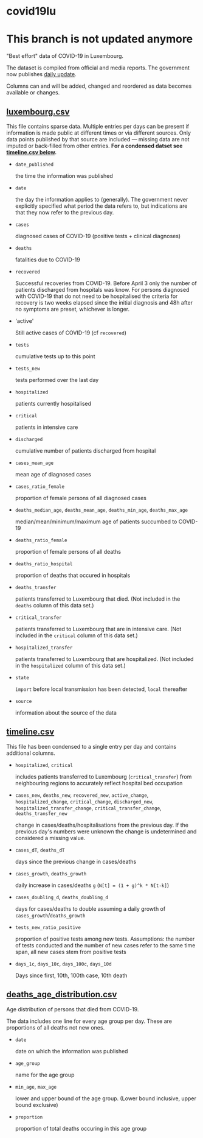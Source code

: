 # covid19lu

# This branch is not updated anymore

"Best effort" data of COVID-19 in Luxembourg.

The dataset is compiled from official and media reports. The government now publishes [daily update](https://coronavirus.gouvernement.lu/en.html).

Columns can and will be added, changed and reordered as data becomes available or changes.


## [luxembourg.csv](luxembourg.csv)

This file contains sparse data. Multiple entries per days can be present if information is made public at different times or via different sources. Only data points published by that source are included — missing data are not imputed or back-filled from other entries. **For a condensed datset see [timeline.csv below](#timelinecsv).**

- `date_published`

  the time the information was published
  
- `date`

  the day the information applies to (generally). The government never explicitly specified what period the data refers to, but indications are that they now refer to the previous day.

- `cases`

  diagnosed cases of COVID-19 (positive tests + clinical diagnoses)

- `deaths`

  fatalities due to COVID-19

- `recovered`

  Successful recoveries from COVID-19. Before April 3 only the number of patients discharged from hospitals was know. For persons diagnosed with COVID-19 that do not need to be hospitalised the criteria for recovery is two weeks elapsed since the initial diagnosis and 48h after no symptoms are preset, whichever is longer.

- 'active'

  Still active cases of COVID-19 (cf `recovered`)

- `tests`

  cumulative tests up to this point

- `tests_new`

  tests performed over the last day

- `hospitalized`

  patients currently hospitalised

- `critical`

  patients in intensive care

- `discharged`

  cumulative number of patients discharged from hospital

- `cases_mean_age`

  mean age of diagnosed cases

- `cases_ratio_female`

  proportion of female persons of all diagnosed cases

- `deaths_median_age`,  `deaths_mean_age`, `deaths_min_age`, `deaths_max_age`

  median/mean/minimum/maximum age of patients succumbed to COVID-19

- `deaths_ratio_female`

  proportion of female persons of all deaths

- `deaths_ratio_hospital`

  proportion of deaths that occured in hospitals

- `deaths_transfer`

  patients transferred to Luxembourg that died. (Not included in the `deaths` column of this data set.)

- `critical_transfer`

  patients transferred to Luxembourg that are in intensive care. (Not included in the `critical` column of this data set.)

- `hospitalized_transfer`

  patients transferred to Luxembourg that are hospitalized. (Not included in the `hospitalized` column of this data set.)

- `state`

  `import` before local transmission has been detected, `local` thereafter

- `source`

  information about the source of the data

## [timeline.csv](timeline.csv)

This file has been condensed to a single entry per day and contains additional columns.

- `hospitalized`, `critical`

  includes patients transferred to Luxembourg (`critical_transfer`) from neighbouring regions to accurately reflect hospital bed occupation

- `cases_new`, `deaths_new`, `recovered_new`, `active_change`, `hospitalized_change`, `critical_change`, `discharged_new`, `hospitalized_transfer_change`, `critical_transfer_change`, `deaths_transfer_new`

  change in cases/deaths/hospitalisations from the previous day. If the previous day's numbers were unknown the change is undetermined and considered a missing value.

- `cases_dT`, `deaths_dT`

  days since the previous change in cases/deaths

- `cases_growth`, `deaths_growth`

  daily increase in cases/deaths `g` (`N[t] = (1 + g)^k * N[t-k]`)

- `cases_doubling_d`, `deaths_doubling_d`

  days for cases/deaths to double assuming a daily growth of `cases_growth`/`deaths_growth`

- `tests_new_ratio_positive`

  proportion of positive tests among new tests. Assumptions: the number of tests conducted and the number of new cases refer to the same time span, all new cases stem from positive tests

- `days_1c`, `days_10c`, `days_100c`, `days_10d`

  Days since first, 10th, 100th case, 10th death

## [deaths_age_distribution.csv](deaths_age_distribution.csv)

Age distribution of persons that died from COVID-19.

The data includes one line for every age group per day. These are proportions of all deaths not new ones.

- `date`

  date on which the information was published

- `age_group`

  name for the age group

- `min_age`, `max_age`

  lower and upper bound of the age group. (Lower bound inclusive, upper bound exclusive)

- `proportion`

  proportion of total deaths occuring in this age group

